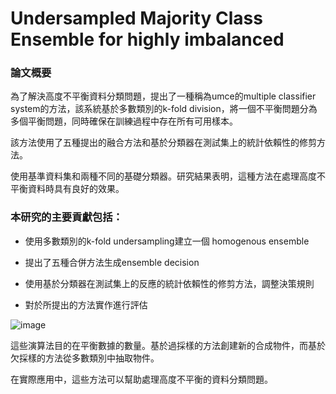 # Undersampled Majority Class Ensemble for highly imbalanced
### 論文概要
為了解決高度不平衡資料分類問題，提出了一種稱為umce的multiple classifier system的方法，該系統基於多數類別的k-fold division，將一個不平衡問題分為多個平衡問題，同時確保在訓練過程中存在所有可用樣本。

該方法使用了五種提出的融合方法和基於分類器在測試集上的統計依賴性的修剪方法。

使用基準資料集和兩種不同的基礎分類器。研究結果表明，這種方法在處理高度不平衡資料時具有良好的效果。


### 本研究的主要貢獻包括：

* 使用多數類別的k-fold undersampling建立一個 homogenous ensemble
  
* 提出了五種合併方法生成ensemble decision
  
* 使用基於分類器在測試集上的反應的統計依賴性的修剪方法，調整決策規則
  
* 對於所提出的方法實作進行評估


![image](https://github.com/Anderson991288/SMOTE-studynote/assets/68816726/af26e697-993d-46cf-bf00-e7e28f632d28)

這些演算法目的在平衡數據的數量。基於過採樣的方法創建新的合成物件，而基於欠採樣的方法從多數類別中抽取物件。

在實際應用中，這些方法可以幫助處理高度不平衡的資料分類問題。
